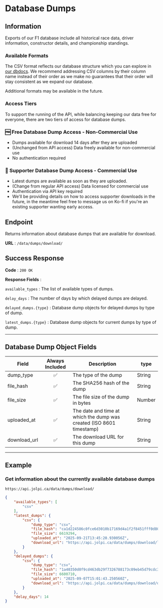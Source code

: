 # Database Dumps

## Information

Exports of our F1 database include all historical race data, driver information, constructor details, and championship standings.

### Available Formats

The CSV format reflects our database structure which you can explore in [our dbdocs](https://dbdocs.io/jolpica/jolpica-f1?view=relationships). We recommend addressing CSV columns by their column name instead of their order as we make no guarantees that their order will stay consistent as we expand our database.

Additional formats may be available in the future.

### Access Tiers
To support the running of the API, while balancing keeping our data free for everyone, there are two tiers of access for database dumps.

###  🆓 Free Database Dump Access - Non-Commercial Use

  - Dumps available for download 14 days after they are uploaded
  - (Unchanged from API access) Data freely available for non-commercial use
  - No authentication required

 ### 💎 Supporter Database Dump Access - Commercial Use

  - Latest dumps are available as soon as they are uploaded.
  - (Change from regular API access) Data licensed for commercial use
  - Authentication via API key required
  - We'll be providing details on how to access supporter downloads in the future, in the meantime feel free to message us on Ko-fi if you're an existing supporter wanting early access.


## Endpoint

Returns information about database dumps that are available for download.

**URL** : `/data/dumps/download/`


## Success Response

**Code** : `200 OK`

**Response Fields** :

`available_types` : The list of available types of dumps.

`delay_days` : The number of days by which delayed dumps are delayed.

`delayed_dumps.{type}` :  Database dump objects for delayed dumps by type of dump.

`latest_dumps.{type}` : Database dump objects for current dumps by type of dump.

---

## Database Dump Object Fields

|Field|Always Included|Description|type|
|---|:---:|---|---|
|dump_type|✅|The type of the dump|String
|file_hash|✅|The SHA256 hash of the dump|String
|file_size|✅|The file size of the dump in bytes|Number
|uploaded_at|✅|The date and time at which the dump was created (ISO 8601 timestamp)|String
|download_url|✅|The download URL for this dump|String

---

## Example

### Get information about the currently available database dumps

`https://api.jolpi.ca/data/dumps/download/`

```json
{
    "available_types": [
        "csv"
    ],
    "latest_dumps": {
        "csv": {
            "dump_type": "csv",
            "file_hash": "ca1d224586c0fce6d3010b17169d4a1f2f8451fff0d80911573e130d03744507",
            "file_size": 6619294,
            "uploaded_at": "2025-09-21T13:45:20.930056Z",
            "download_url": "https://api.jolpi.ca/data/dumps/download/latest/?dump_type=csv"
        }
    },
    "delayed_dumps": {
        "csv": {
            "dump_type": "csv",
            "file_hash": "1a40350d0f9cd463db29f7326788173c09eb45d79cdc360ade089fbb41aece3b",
            "file_size": 6600710,
            "uploaded_at": "2025-09-07T15:01:43.250560Z",
            "download_url": "https://api.jolpi.ca/data/dumps/download/delayed/?dump_type=csv"
        }
    },
    "delay_days": 14
}
```
